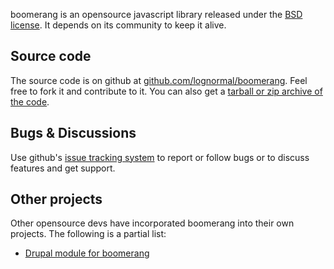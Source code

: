 boomerang is an opensource javascript library released under the <a href="../LICENSE.txt">BSD license</a>.
It depends on its community to keep it alive.

## Source code

The source code is on github at [github.com/lognormal/boomerang](https://github.com/lognormal/boomerang).  Feel
free to fork it and contribute to it.  You can also get a [tarball or zip archive of the code](http://github.com/lognormal/boomerang/archives/master).

## Bugs & Discussions

Use github's [issue tracking system](https://github.com/lognormal/boomerang/issues) to report or follow bugs or to
discuss features and get support.

## Other projects

Other opensource devs have incorporated boomerang into their own projects.  The following is a partial list:

 - [Drupal module for boomerang](http://drupal.org/project/boomerang)

